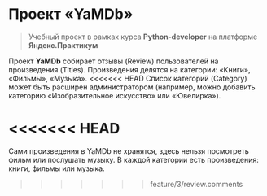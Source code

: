 # Проект «YaMDb»

>Учебный проект в рамках курса __Python-developer__ на платформе __Яндекс.Практикум__

Проект __YaMDb__ собирает отзывы (Review) пользователей на произведения (Titles). Произведения делятся на категории: «Книги», «Фильмы», «Музыка».
<<<<<<< HEAD
Список категорий (Category) может быть расширен администратором (например, можно добавить категорию «Изобразительное искусство» или «Ювелирка»).

<<<<<<< HEAD
=======

Сами произведения в YaMDb не хранятся, здесь нельзя посмотреть фильм или послушать музыку.
В каждой категории есть произведения: книги, фильмы или музыка.
>>>>>>> feature/3/review.comments

